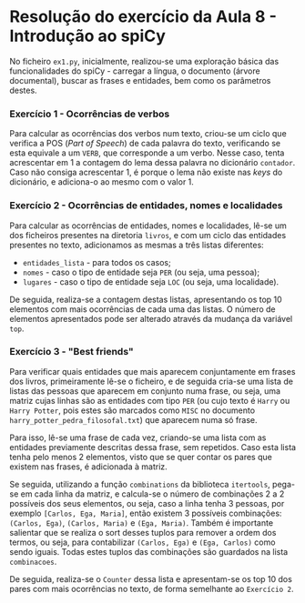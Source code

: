 # Resolução do exercício da Aula 8 - Introdução ao spiCy

No ficheiro `ex1.py`, inicialmente, realizou-se uma exploração básica das funcionalidades do spiCy - carregar a língua, o documento (árvore documental), buscar as frases e entidades, bem como os parâmetros destes.

### Exercício 1 - Ocorrências de verbos

Para calcular as ocorrências dos verbos num texto, criou-se um ciclo que verifica a POS (*Part of Speech*) de cada palavra do texto, verificando se esta equivale a um `VERB`, que corresponde a um verbo. Nesse caso, tenta acrescentar em 1 a contagem do lema dessa palavra no dicionário `contador`. Caso não consiga acrescentar 1, é porque o lema não existe nas *keys* do dicionário, e adiciona-o ao mesmo com o valor 1.

### Exercício 2 - Ocorrências de entidades, nomes e localidades

Para calcular as ocorrências de entidades, nomes e localidades, lê-se um dos ficheiros presentes na diretoria `livros`, e com um ciclo das entidades presentes no texto, adicionamos as mesmas a três listas diferentes:
- `entidades_lista` - para todos os casos;
- `nomes` - caso o tipo de entidade seja `PER` (ou seja, uma pessoa);
- `lugares` - caso o tipo de entidade seja `LOC` (ou seja, uma localidade).

De seguida, realiza-se a contagem destas listas, apresentando os top 10 elementos com mais ocorrências de cada uma das listas. O número de elementos apresentados pode ser alterado através da mudança da variável `top`.

### Exercício 3 - "Best friends"

Para verificar quais entidades que mais aparecem conjuntamente em frases dos livros, primeiramente lê-se o ficheiro, e de seguida cria-se uma lista de listas das pessoas que aparecem em conjunto numa frase, ou seja, uma matriz cujas linhas são as entidades com tipo `PER` (ou cujo texto é `Harry` ou `Harry Potter`, pois estes são marcados como `MISC` no documento `harry_potter_pedra_filosofal.txt`) que aparecem numa só frase.

Para isso, lê-se uma frase de cada vez, criando-se uma lista com as entidades previamente descritas dessa frase, sem repetidos. Caso esta lista tenha pelo menos 2 elementos, visto que se quer contar os pares que existem nas frases, é adicionada à matriz.

Se seguida, utilizando a função `combinations` da biblioteca `itertools`, pega-se em cada linha da matriz, e calcula-se o número de combinações 2 a 2 possíveis dos seus elementos, ou seja, caso a linha tenha 3 pessoas, por exemplo `[Carlos, Ega, Maria]`, então existem 3 possíveis combinações: `(Carlos, Ega)`, `(Carlos, Maria)` e `(Ega, Maria)`. Também é importante salientar que se realiza o sort desses tuplos para remover a ordem dos termos, ou seja, para contabilizar `(Carlos, Ega)` e `(Ega, Carlos)` como sendo iguais. Todas estes tuplos das combinações são guardados na lista `combinacoes`.

De seguida, realiza-se o `Counter` dessa lista e apresentam-se os top 10 dos pares com mais ocorrências no texto, de forma semelhante ao `Exercício 2`.